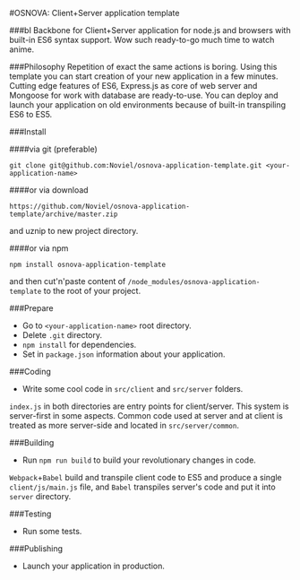 #OSNOVA: Client+Server application template

###bI
Backbone for Client+Server application for node.js and browsers with built-in ES6 syntax support.
Wow such ready-to-go much time to watch anime.

###Philosophy
Repetition of exact the same actions is boring. Using this template you can
start creation of your new application in a few minutes.
Cutting edge features of ES6, Express.js as core of web server and Mongoose for work with database
are ready-to-use. You can deploy and launch your application on old environments because of built-in transpiling ES6 to ES5.

###Install

####via git (preferable)

    git clone git@github.com:Noviel/osnova-application-template.git <your-application-name>

####or via download

    https://github.com/Noviel/osnova-application-template/archive/master.zip
  and uznip to new project directory.

####or via npm

    npm install osnova-application-template
  and then cut'n'paste content of `/node_modules/osnova-application-template` to the root of your project.

###Prepare
- Go to `<your-application-name>` root directory.
- Delete `.git` directory.
- `npm install` for dependencies.
- Set in `package.json` information about your application.

###Coding
- Write some cool code in `src/client` and `src/server` folders.

`index.js` in both directories are entry points for client/server.
This system is server-first in some aspects.
Common code used at server and at client is treated as more server-side and located in `src/server/common`.

###Building

- Run `npm run build` to build your revolutionary changes in code.

`Webpack`+`Babel` build and transpile client code to ES5 and produce a single `client/js/main.js` file,
and `Babel` transpiles server's code and put it into `server` directory.

###Testing
- Run some tests.

###Publishing
- Launch your application in production.